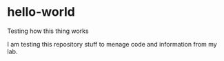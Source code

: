 # hello-world
Testing how this thing works

I am testing this repository stuff to menage code and information from my lab.
